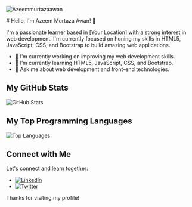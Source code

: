 <p align="left"> <img src="https://komarev.com/ghpvc/?username=Azeemmurtazaawan&label=Profile%20views&color=0e75b6&style=flat" alt="Azeemmurtazaawan" /> </p>
# Hello, I'm Azeem Murtaza Awan! 👋

I'm a passionate learner based in [Your Location] with a strong interest in web development. I'm currently focused on honing my skills in HTML5, JavaScript, CSS, and Bootstrap to build amazing web applications.


- 🔭 I’m currently working on improving my web development skills.
- 🌱 I’m currently learning HTML5, JavaScript, CSS, and Bootstrap.
- 💬 Ask me about web development and front-end technologies.

## My GitHub Stats

![GitHub Stats](https://github-readme-stats.vercel.app/api?username=YourUsername&show_icons=true)

## My Top Programming Languages

![Top Languages](https://github-readme-stats.vercel.app/api/top-langs/?username=YourUsername)

## Connect with Me

Let's connect and learn together:

- [![LinkedIn](https://img.shields.io/badge/LinkedIn-YourProfile-blue)](https://www.linkedin.com/in/azeemawan/)
- [![Twitter](https://img.shields.io/badge/Twitter-YourHandle-blue)](https://twitter.com/Azeemaw73308053)

Thanks for visiting my profile!
